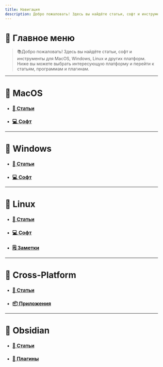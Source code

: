 ```yaml
---
title: Навигация
description: Добро пожаловать! Здесь вы найдёте статьи, софт и инструменты для MacOS, Windows, Linux и других платформ.
---
```

<style>
.page-listing {
  display: none; 
}
.popover {
  display: none;    
}
</style>

# 🧭 Главное меню
> 📚Добро пожаловать! Здесь вы найдёте статьи, софт и инструменты для MacOS, Windows, Linux и других платформ.
> Ниже вы можете выбрать интересующую платформу и перейти к статьям, программам и плагинам.

<hr>

<h1 class="article-title">📂 MacOS</h1>

<div>
  <ul class="section-ul">
    <li class="section-li">
      <div class="section">
        <div></div>
        <div class="desc">
          <h3>
            <a href="/MacOS/articles/" class="internal">📝 Статьи</a>
          </h3>
        </div>
        <ul class="tags"></ul>
      </div>
    </li>
    <li class="section-li">
      <div class="section">
        <div></div>
        <div class="desc">
          <h3>
            <a href="/MacOS/soft/" class="internal">💻 Софт</a>
          </h3>
        </div>
        <ul class="tags"></ul>
      </div>
    </li>
  </ul>
</div>

<hr>

<h1 class="article-title">📂 Windows</h1>

<div>
  <ul class="section-ul">
    <li class="section-li">
      <div class="section">
        <div></div>
        <div class="desc">
          <h3>
            <a href="/Windows/articles/" class="internal">📝 Статьи</a>
          </h3>
        </div>
        <ul class="tags"></ul>
      </div>
    </li>
    <li class="section-li">
      <div class="section">
        <div></div>
        <div class="desc">
          <h3>
            <a href="/Windows/soft/" class="internal">💻 Софт</a>
          </h3>
        </div>
        <ul class="tags"></ul>
      </div>
    </li>
  </ul>
</div>

<hr>

<h1 class="article-title">📂 Linux</h1>

<div>
  <ul class="section-ul">
    <li class="section-li">
      <div class="section">
        <div></div>
        <div class="desc">
          <h3>
            <a href="/Linux/articles/" class="internal">📝 Статьи</a>
          </h3>
        </div>
        <ul class="tags"></ul>
      </div>
    </li>
    <li class="section-li">
      <div class="section">
        <div></div>
        <div class="desc">
          <h3>
            <a href="/Linux/soft/" class="internal">💻 Софт</a>
          </h3>
        </div>
        <ul class="tags"></ul>
      </div>
    </li>
    <li class="section-li">
      <div class="section">
        <div></div>
        <div class="desc">
          <h3>
            <a href="/Linux/notes/" class="internal">🗒️ Заметки</a>
          </h3>
        </div>
        <ul class="tags"></ul>
      </div>
    </li>
  </ul>
</div>

<hr>

<h1 class="article-title">📂 Cross-Platform</h1>

<div>
  <ul class="section-ul">
    <li class="section-li">
      <div class="section">
        <div></div>
        <div class="desc">
          <h3>
            <a href="/Cross-Platform/articles/" class="internal">📝 Статьи</a>
          </h3>
        </div>
        <ul class="tags"></ul>
      </div>
    </li>
    <li class="section-li">
      <div class="section">
        <div></div>
        <div class="desc">
          <h3>
            <a href="/Cross-Platform/soft/" class="internal">📦 Приложения</a>
          </h3>
        </div>
        <ul class="tags"></ul>
      </div>
    </li>
  </ul>
</div>

<hr>

<h1 class="article-title">📂 Obsidian</h1>

<div>
  <ul class="section-ul">
    <li class="section-li">
      <div class="section">
        <div></div>
        <div class="desc">
          <h3>
            <a href="/Obsidian/articles/" class="internal">📝 Статьи</a>
          </h3>
        </div>
        <ul class="tags"></ul>
      </div>
    </li>
    <li class="section-li">
      <div class="section">
        <div></div>
        <div class="desc">
          <h3>
            <a href="/Obsidian/soft/" class="internal">🧩 Плагины</a>
          </h3>
        </div>
        <ul class="tags"></ul>
      </div>
    </li>
  </ul>
</div>


